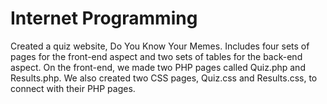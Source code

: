 # Internet Programming
Created a quiz website, Do You Know Your Memes. Includes four sets of pages for the front-end aspect and two sets of tables for the back-end aspect. On the front-end, we made two PHP pages called Quiz.php and Results.php. We also created two CSS pages, Quiz.css and Results.css, to connect with their PHP pages.
